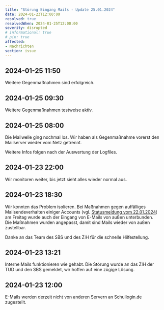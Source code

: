 ```yaml
---
title: "Störung Eingang Mails - Update 25.01.2024"
date: 2024-01-23T12:00:00
resolved: true
resolvedWhen: 2024-01-25T12:00:00
severity: disrupted
# informational: true
# pin: true 
affected:
- Nachrichten
section: issue
---
```


## 2024-01-25 11:50

Weitere Gegenmaßnahmen sind erfolgreich.

## 2024-01-25 09:30

Weitere Gegenmaßnahmen testweise aktiv.

## 2024-01-25 08:00

Die Mailwelle ging nochmal los.
Wir haben als Gegenmaßnahme vorerst den Mailserver wieder vom Netz getrennt.

Weitere Infos folgen nach der Auswertung der Logfiles.

## 2024-01-23 22:00

Wir monitoren weiter, bis jetzt sieht alles wieder normal aus.

## 2024-01-23 18:30

Wir konnten das Problem isolieren. Bei Maßnahmen gegen auffälliges Mailsendeverhalten einiger Accounts (vgl. [Statusmeldung vom 22.01.2024](https://status.schullogin.de/issues/2024-01-22t1000--accuntsperren/)) am Freitag wurde auch der Eingang von E-Mails von außen unterbunden.
Die Maßnahmen wurden angepasst, damit sind Mails wieder von außen zustellbar.

Danke an das Team des SBS und des ZIH für die schnelle Hilfestellung.

## 2024-01-23 13:21

Interne Mails funktionieren wie gehabt.
Die Störung wurde an das ZIH der TUD und den SBS gemeldet, wir hoffen auf eine zügige Lösung.

## 2024-01-23 12:00

E-Mails werden derzeit nicht von anderen Servern an Schullogin.de zugestellt.
